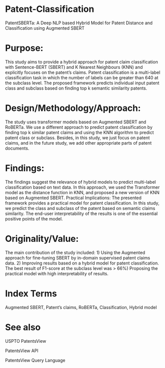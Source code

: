 # Patent-Classification
PatentSBERTa: A Deep NLP based Hybrid Model for Patent Distance and Classification using Augmented SBERT
# Purpose: 
This study aims to provide a hybrid approach for patent claim classification with Sentence-BERT (SBERT) and K Nearest Neighbours (KNN) and explicitly focuses on the patent’s claims. Patent classification is a multi-label classification task in which the number of labels can be greater than 640 at the subclass level. The proposed framework predicts individual input patent class and subclass based on finding top k semantic similarity patents. 
# Design/Methodology/Approach: 
The study uses transformer models based on Augmented SBERT and RoBERTa. We use a different approach to predict patent classification by finding top k similar patent claims and using the KNN algorithm to predict patent class or subclass. Besides, in this study, we just focus on patent claims, and  in the future study, we add other appropriate parts of patent documents. 
# Findings:
The findings suggest the relevance of hybrid models to predict multi-label classification based on text data. In this approach, we used the Transformer model as the distance function in KNN, and proposed a new version of KNN based on Augmented SBERT. 
Practical Implications: The presented framework provides a practical model for patent classification. In this study, we predict the class and subclass of the patent based on semantic claims similarity. The end-user interpretability of the results is one of the essential positive points of the model. 
# Originality/Value:
The main contribution of the study included: 1) Using the Augmented approach for fine-tuning SBERT by in-domain supervised patent claims data. 2) Improving results based on a hybrid model for patent classification. The best result of F1-score at the subclass level was > 66%) Proposing the practical model with high interpretability of results.
# Index Terms
Augmented SBERT, Patent’s claims, RoBERTa, Classification, Hybrid model
# See also
USPTO PatentsView

PatentsView API

PatentsView Query Language
